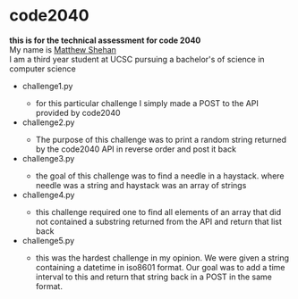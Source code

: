 # code2040
<b>this is for the technical assessment for code 2040</b>
<br>My name is <a href="https://www.linkedin.com/in/mshehan">Matthew Shehan</a>
<br>I am a third year student at UCSC pursuing a bachelor's of science in computer science
<br>
<ul>
 <li>challenge1.py</li>
 <ul><li> for this particular challenge I simply made a POST to the API provided by code2040</li></ul>
 <li>challenge2.py</li>
 <ul><li>The purpose of this challenge was to print a random string returned by the code2040 API in reverse order and post it back</li>       </ul>
 <li>challenge3.py</li>
 <ul><li>the goal of this challenge was to find a needle in a haystack. where needle was a string and haystack was an array of strings</li></ul>
 <li>challenge4.py</li>
 <ul><li>this challenge required one to find all elements of an array that did not contained a substring returned from the API and return that list back</li></ul>
 <li>challenge5.py</li>
 <ul><li>this was the hardest challenge in my opinion. We were given a string containing a datetime in iso8601 format. Our goal was to add a time interval to this and return that string back in a POST in the same format.</li></ul>
</ul>
